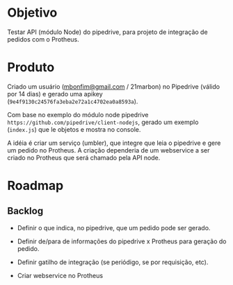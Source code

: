# Objetivo

Testar API (módulo Node) do pipedrive, para projeto de integração de pedidos com o Protheus.

# Produto

Criado um usuário (mbonfim@gmail.com / 21marbon) no Pipedrive (válido por 14 dias) e gerado uma apikey (```9e4f9130c24576fa3eba2e72a1c4702ea0a8593a```).

Com base no exemplo do módulo node pipedrive ```https://github.com/pipedrive/client-nodejs```, gerado um exemplo (```index.js```) que le objetos e mostra no console.

A idéia é criar um serviço (umbler), que integre que leia o pipedrive e gere um pedido no Protheus. A criação dependeria de um webservice a ser criado no Protheus que será chamado pela API node.

# Roadmap

## Backlog

* Definir o que indica, no pipedrive, que um pedido pode ser gerado.

* Definir de/para de informações do pipedrive x Protheus para geração do pedido.

* Definir gatilho de integração (se periódigo, se por requisição, etc).

* Criar webservice no Protheus
